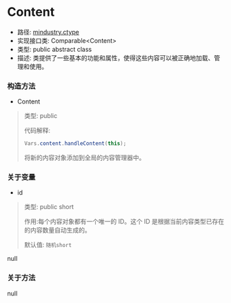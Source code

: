 # Content
- 路径: [mindustry.ctype](../ctype.md)
- 实现接口类: Comparable\<Content\>
- 类型: public abstract class
- 描述: 类提供了一些基本的功能和属性，使得这些内容可以被正确地加载、管理和使用。


### 构造方法
- Content
> 类型: public
> 
> 代码解释:
> 
> ```java 
> Vars.content.handleContent(this);
> ```
> 将新的内容对象添加到全局的内容管理器中。
> 

### 关于变量
- id
> 类型: public short
> 
> 作用:每个内容对象都有一个唯一的 ID。这个 ID 是根据当前内容类型已存在的内容数量自动生成的。
> 
> 默认值: `随机short`

null

### 关于方法
null
